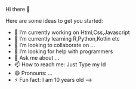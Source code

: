  Hi there 👋



Here are some ideas to get you started:

- 🔭 I’m currently working on Html,Css,Javascript
- 🌱 I’m currently learning R,Python,Kotlin etc
- 👯 I’m looking to collaborate on ...
- 🤔 I’m looking for help with programmers
- 💬 Ask me about ...
- 📫 How to reach me: Just Type my Id
- 😄 Pronouns: ...
- ⚡ Fun fact: I am 10 years old
-->
